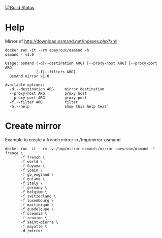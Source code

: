 [![Build Status](https://travis-ci.org/apeyroux/osmand.svg?branch=master)](https://travis-ci.org/apeyroux/osmand)

# Help

Mirror of http://download.osmand.net/indexes.php?xml

``` shell
docker run -it --rm apeyroux/osmand -h
osmand - v1.0

Usage: osmand (-d|--destination ARG) [--proxy-host ARG] [--proxy-port ARG]
              [-f|--filters ARG]
  OsmAnd mirror v1.0

Available options:
  -d,--destination ARG     mirror destination
  --proxy-host ARG         proxy host
  --proxy-port ARG         proxy port
  -f,--filter ARG          filter
  -h,--help                Show this help text`
```

# Create mirror

Example to create a french mirror in /tmp/mirror-osmand

``` shell
docker run -it --rm -v /tmp/mirror-osmand:/mirror apeyroux/osmand -f france \
       -f french \
       -f world \
       -f Guyana \
       -f Spain \
       -f gb_england \
       -f guiana \
       -f italy \
       -f germany \
       -f belgium \
       -f switzerland \
       -f luxembourg \
       -f martinique \
       -f guadeloupe \
       -f oceania \
       -f reunion \
       -f saint-pierre \
       -f mayotte \
       -d /mirror
```
